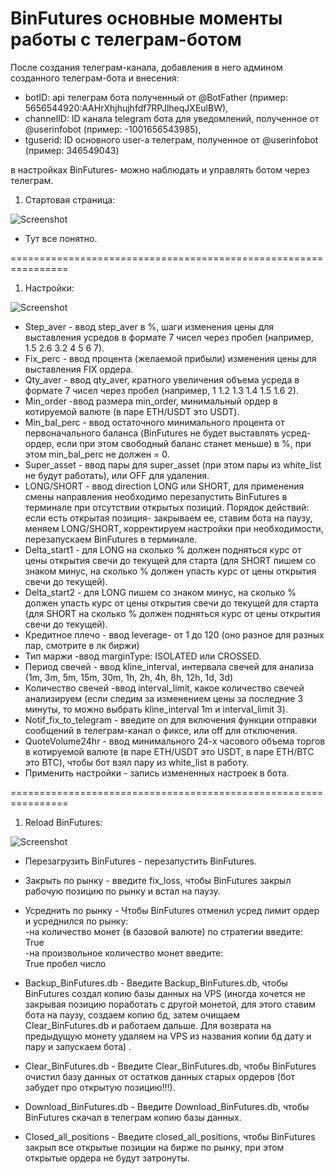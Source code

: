 # BinFutures основные моменты работы с телеграм-ботом

После создания телеграм-канала, добавления в него админом созданного телеграм-бота и внесения:
- botID: api телеграм бота полученный от @BotFather (пример: 5656544920:AAHrXhjhujhfdf7RPJlheqJXEulBW),
- channelID: ID канала telegram бота для уведомлений, полученное от @userinfobot (пример: -1001656543985),
- tguserid: ID основного user-a телеграм, полученное от @userinfobot (пример: 346549043)

в настройках BinFutures- можно наблюдать и управлять ботом через телеграм.

1. Стартовая страница:

![Screenshot](https://github.com/ebot732/BinFutures/blob/main/screenshots/StartBinFutures.png)

-  Тут все понятно.

================================================================
1. Настройки:

![Screenshot](https://github.com/ebot732/BinFutures/blob/main/screenshots/НастройкиBinFutures.png)

- Step_aver - ввод step_aver в %, шаги изменения цены для выставления усредов в формате 7 чисел через пробел (например, 1.5 2.6 3.2 4 5 6 7).  
- Fix_perc - ввод процента (желаемой прибыли) изменения цены для выставления FIX ордера.  
- Qty_aver - ввод qty_aver, кратного увеличения объема усреда в формате 7 чисел через пробел (например, 1 1.2 1.3 1.4 1.5 1.6 2).  
- Min_order -ввод размера min_order, минимальный ордер в котируемой валюте (в паре ETH/USDT это USDT).  
- Min_bal_perc - ввод остаточного минимального процента от первоначального баланса (BinFutures не будет выставлять усред-ордер, если при этом свободный баланс станет меньше) в %, при этом min_bal_perc не должен = 0.  
- Super_asset - ввод пары для super_asset (при этом пары из white_list не будут работать), или OFF для удаления.  
- LONG/SHORT - ввод direction LONG или SHORT, для применения смены направления необходимо перезапустить BinFutures в терминале при отсутствии открытых позиций. Порядок действий: если есть открытая позиция- закрываем ее, ставим бота на паузу, меняем LONG/SHORT, корректируем настройки при необходимости, перезапускаем BinFutures в терминале.  
- Delta_start1 - для LONG на сколько % должен подняться курс от цены открытия свечи до текущей для старта (для SHORT пишем со знаком минус, на сколько % должен упасть курс от цены открытия свечи до текущей).  
- Delta_start2 - для LONG пишем со знаком минус, на сколько % должен упасть курс от цены открытия свечи до текущей для старта (для SHORT на сколько % должен подняться курс от цены открытия свечи до текущей).  
- Кредитное плечо - ввод leverage- от 1 до 120 (оно разное для разных пар, смотрите в лк биржи)
- Тип маржи -ввод marginType: ISOLATED или CROSSED.  
- Период свечей - ввод kline_interval, интервала свечей для анализа (1m, 3m, 5m, 15m, 30m, 1h, 2h, 4h, 8h, 12h, 1d, 3d)
- Количество свечей -ввод interval_limit, какое количество свечей анализируем (если следим за изменением цены за последние 3 минуты, то можно выбрать kline_interval 1m и interval_limit 3).   
- Notif_fix_to_telegram - введите on для включения функции отправки сообщений в телеграм-канал о фиксе, или off для отключения.  
- QuoteVolume24hr - ввод минимального 24-х часового объема торгов в котируемой валюте (в паре ETH/USDT это USDT, в паре ETH/BTC это BTC), чтобы бот взял пару из white_list в работу.  
- Применить настройки - запись измененных настроек в бота.  

================================================================
1. Reload BinFutures:

![Screenshot](https://github.com/ebot732/BinFutures/blob/main/screenshots/ReloadBinFutures.png)

- Перезагрузить BinFutures - перезапустить BinFutures.  
- Закрыть по рынку - введите fix_loss, чтобы BinFutures закрыл рабочую позицию по рынку и встал на паузу.  
- Усреднить по рынку - Чтобы BinFutures отменил усред лимит ордер и усреднился по рынку:  
-на количество монет (в базовой валюте) по стратегии введите:  
  True  
-на произвольное количество монет введите:  
  True пробел число
  
- Backup_BinFutures.db - Введите Backup_BinFutures.db, чтобы BinFutures создал копию базы данных на  VPS (иногда хочется не закрывая позицию поработать с другой монетой, для этого ставим бота на паузу, создаем копию бд, затем очищаем Clear_BinFutures.db и работаем дальше. Для возврата на предыдущую монету удаляем на VPS из названия копии бд дату и пару и запускаем бота) .  
- Clear_BinFutures.db - Введите Clear_BinFutures.db, чтобы BinFutures очистил базу данных от остатков данных старых ордеров (бот забудет про открытую позицию!!!).  
- Download_BinFutures.db - Введите Download_BinFutures.db, чтобы BinFutures скачал в телеграм копию базы данных.  
- Closed_all_positions - Введите closed_all_positions, чтобы BinFutures закрыл все открытые позиции на бирже по рынку, при этом открытые ордера не будут затронуты.  






